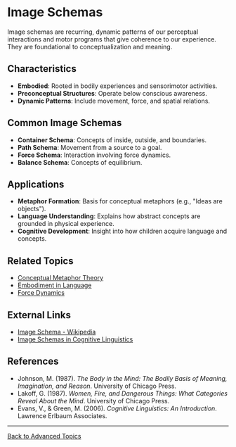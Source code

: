 # Image Schemas

Image schemas are recurring, dynamic patterns of our perceptual interactions and motor programs that give coherence to our experience. They are foundational to conceptualization and meaning.

## Characteristics

- **Embodied**: Rooted in bodily experiences and sensorimotor activities.
- **Preconceptual Structures**: Operate below conscious awareness.
- **Dynamic Patterns**: Include movement, force, and spatial relations.

## Common Image Schemas

- **Container Schema**: Concepts of inside, outside, and boundaries.
- **Path Schema**: Movement from a source to a goal.
- **Force Schema**: Interaction involving force dynamics.
- **Balance Schema**: Concepts of equilibrium.

## Applications

- **Metaphor Formation**: Basis for conceptual metaphors (e.g., "Ideas are objects").
- **Language Understanding**: Explains how abstract concepts are grounded in physical experience.
- **Cognitive Development**: Insight into how children acquire language and concepts.

## Related Topics

- [Conceptual Metaphor Theory](../Conceptual-Metaphor-Theory.md)
- [Embodiment in Language](../Embodiment-in-Language.md)
- [Force Dynamics](Force-Dynamics.md)

## External Links

- [Image Schema - Wikipedia](https://en.wikipedia.org/wiki/Image_schema)
- [Image Schemas in Cognitive Linguistics](https://www.sciencedirect.com/topics/psychology/image-schema)

## References

- Johnson, M. (1987). *The Body in the Mind: The Bodily Basis of Meaning, Imagination, and Reason*. University of Chicago Press.
- Lakoff, G. (1987). *Women, Fire, and Dangerous Things: What Categories Reveal About the Mind*. University of Chicago Press.
- Evans, V., & Green, M. (2006). *Cognitive Linguistics: An Introduction*. Lawrence Erlbaum Associates.

---

[Back to Advanced Topics](README.md)
